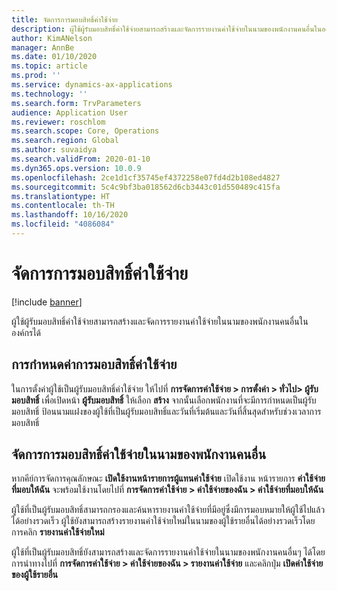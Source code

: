 ```yaml
---
title: จัดการการมอบสิทธิ์ค่าใช้จ่าย
description: ผู้ใช้ผู้รับมอบสิทธิ์ค่าใช้จ่ายสามารถสร้างและจัดการรายงานค่าใช้จ่ายในนามของพนักงานคนอื่นในองค์กรได้
author: KimANelson
manager: AnnBe
ms.date: 01/10/2020
ms.topic: article
ms.prod: ''
ms.service: dynamics-ax-applications
ms.technology: ''
ms.search.form: TrvParameters
audience: Application User
ms.reviewer: roschlom
ms.search.scope: Core, Operations
ms.search.region: Global
ms.author: suvaidya
ms.search.validFrom: 2020-01-10
ms.dyn365.ops.version: 10.0.9
ms.openlocfilehash: 2ce1d1cf35745ef4372258e07fd4d2b108ed4827
ms.sourcegitcommit: 5c4c9bf3ba018562d6cb3443c01d550489c415fa
ms.translationtype: HT
ms.contentlocale: th-TH
ms.lasthandoff: 10/16/2020
ms.locfileid: "4086084"
---
```

# <a name="manage-expense-delegation"></a>จัดการการมอบสิทธิ์ค่าใช้จ่าย

[!include [banner](../includes/banner.md)]

ผู้ใช้ผู้รับมอบสิทธิ์ค่าใช้จ่ายสามารถสร้างและจัดการรายงานค่าใช้จ่ายในนามของพนักงานคนอื่นในองค์กรได้

## <a name="configuring-expense-delegation"></a>การกำหนดค่าการมอบสิทธิ์ค่าใช้จ่าย

ในการตั้งค่าผู้ใช้เป็นผู้รับมอบสิทธิ์ค่าใช้จ่าย ให้ไปที่ **การจัดการค่าใช้จ่าย > การตั้งค่า > ทั่วไป> ผู้รับมอบสิทธิ์** เพื่อเปิดหน้า **ผู้รับมอบสิทธิ์** ให้เลือก **สร้าง** จากนั้นเลือกพนักงานที่จะมีการกำหนดเป็นผู้รับมอบสิทธิ์ ป้อนนามแฝงของผู้ใช้ที่เป็นผู้รับมอบสิทธิ์และวันที่เริ่มต้นและวันที่สิ้นสุดสำหรับช่วงเวลาการมอบสิทธิ์

## <a name="managing-expense-delegation-on-behalf-of-another-employee"></a>จัดการการมอบสิทธิ์ค่าใช้จ่ายในนามของพนักงานคนอื่น

หากคีย์การจัดการคุณลักษณะ **เปิดใช้งานหน้ารายการผู้แทนค่าใช้จ่าย** เปิดใช้งาน หน้ารายการ **ค่าใช้จ่ายที่มอบให้ฉัน** จะพร้อมใช้งานโดยไปที่ **การจัดการค่าใช้จ่าย > ค่าใช้จ่ายของฉัน > ค่าใช้จ่ายที่มอบให้ฉัน**

ผู้ใช้ที่เป็นผู้รับมอบสิทธิ์สามารถกรองและค้นหารายงานค่าใช้จ่ายที่มีอยู่ซึ่งมีการมอบหมายให้ผู้ใช้ไปแล้วได้อย่างรวดเร็ว ผู้ใช้ยังสามารถสร้างรายงานค่าใช้จ่ายใหม่ในนามของผู้ใช้รายอื่นได้อย่างรวดเร็วโดยการคลิก **รายงานค่าใช้จ่ายใหม่**

ผู้ใช้ที่เป็นผู้รับมอบสิทธิ์ยังสามารถสร้างและจัดการรายงานค่าใช้จ่ายในนามของพนักงานคนอื่นๆ ได้โดยการนำทางไปที่ **การจัดการค่าใช้จ่าย > ค่าใช้จ่ายของฉัน > รายงานค่าใช้จ่าย** และคลิกปุ่ม **เปิดค่าใช้จ่ายของผู้ใช้รายอื่น**
